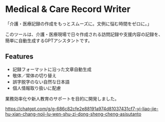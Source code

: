 # Medical & Care Record Writer

「介護・医療記録の作成をもっとスムーズに。文例に悩む時間をゼロに。」

このツールは、介護・医療現場で日々作成される訪問記録や支援内容の記録を、簡単に自動生成するGPTアシスタントです。

## Features
- 記録フォーマットに沿った文章自動生成
- 敬体／常体の切り替え
- 誤字脱字のない自然な日本語
- 個人情報取り扱いに配慮

業務効率化や新人教育のサポートを目的に開発しました。

https://chatgpt.com/g/g-686c82cfe2e88191a974d81037431cf7-yi-liao-jie-hu-xian-chang-noji-lu-wen-shu-zi-dong-sheng-cheng-asisutanto
